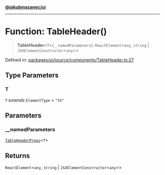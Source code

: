 [**@jakubmazanec/ui**](../README.md)

---

# Function: TableHeader()

> **TableHeader**\<`T`\>(`__namedParameters`): `ReactElement`\<`any`, `string` \|
> `JSXElementConstructor`\<`any`\>\>

Defined in:
[packages/ui/source/components/TableHeader.ts:27](https://github.com/jakubmazanec/tools/blob/026d472564678641afd0039e9c07d936f221ca46/packages/ui/source/components/TableHeader.ts#L27)

## Type Parameters

### T

`T` _extends_ `ElementType` = `"th"`

## Parameters

### \_\_namedParameters

[`TableHeaderProps`](../type-aliases/TableHeaderProps.md)\<`T`\>

## Returns

`ReactElement`\<`any`, `string` \| `JSXElementConstructor`\<`any`\>\>
